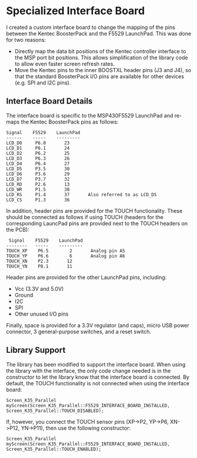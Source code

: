 Specialized Interface Board
===========================

I created a custom interface board to change the mapping of the pins between the Kentec BoosterPack and the F5529 LaunchPad. This was done for two reasons:

- Directly map the data bit positions of the Kentec controller interface to the MSP port bit positions. This allows simplification of the library code to allow even faster screen refresh rates.
- Move the Kentec pins to the inner BOOSTXL header pins (J3 and J4), so that the standard BoosterPack I/O pins are available for other devices (e.g. SPI and I2C pins).

Interface Board Details
-----------------------

The interface board is specific to the MSP430F5529 LaunchPad and re-maps the Kentec BoosterPack pins as follows:

    Signal    F5529    LaunchPad
    ------    -----    ---------
    LCD_D0     P6.0       23
    LCD_D1     P6.1       24
    LCD_D2     P6.2       25
    LCD_D3     P6.3       26
    LCD_D4     P6.4       27
    LCD_D5     P3.5       30
    LCD_D6     P3.6       29
    LCD_D7     P3.7       32
    LCD_RD     P2.6       13
    LCD_WR     P1.5       38
    LCD_RS     P1.4       37       Also referred to as LCD_DS
    LCD_CS     P1.3       36

In addition, header pins are provided for the TOUCH functionality. These should be connected as follows if using TOUCH (headers for the corresponding LauncPad pins are provided next to the TOUCH headers on the PCB):

     Signal    F5529    LaunchPad
    --------   -----    ---------
    TOUCH_XP    P6.5        2       Analog pin A5
    TOUCH_YP    P6.6        6       Analog pin A6
    TOUCH_XN    P2.3       12
    TOUCH_YN    P8.1       11

Header pins are provided for the other LaunchPad pins, including:

- Vcc (3.3V and 5.0V)
- Ground
- I2C
- SPI
- Other unused I/O pins

Finally, space is provided for a 3.3V regulator (and caps), micro USB power connector, 3 general-purpose switches, and a reset switch.

Library Support
---------------

The library has been modified to support the interface board. When using the library with the interface, the only code change needed is in the constructor to let the library know that the interface board is connected. By default, the TOUCH functionality is not connected when using the interface board:

    Screen_K35_Parallel myScreen(Screen_K35_Parallel::F5529_INTERFACE_BOARD_INSTALLED, Screen_K35_Parallel::TOUCH_DISABLED);

If, however, you connect the TOUCH sensor pins (XP->P2, YP->P6, XN->P12, YN->P11), then use the following constructor:

    Screen_K35_Parallel myScreen(Screen_K35_Parallel::F5529_INTERFACE_BOARD_INSTALLED, Screen_K35_Parallel::TOUCH_ENABLED);

[//]: # ([200]: https://github.com/Andy4495/Kentec_35_Parallel)
